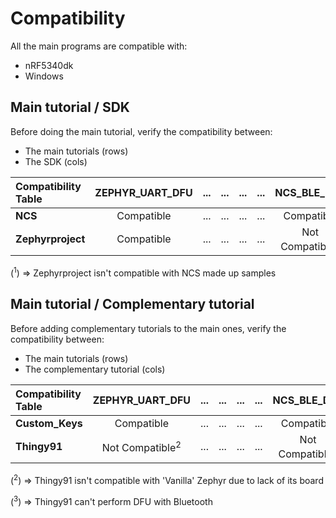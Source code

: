 # Compatibility

All the main programs are compatible with:

- nRF5340dk
- Windows

## Main tutorial / SDK

Before doing the main tutorial, verify the compatibility between:

- The main tutorials (rows)
- The SDK (cols)

| Compatibility Table | ZEPHYR_UART_DFU | ... | ... | ... | ... | NCS_BLE_DFU |
| :------------------ | :-------------: | :-: | :-: | :-: | :-: | :---------: |
| **NCS** | Compatible | ... | ... | ... | ... | Compatible |
| **Zephyrproject** | Compatible | ... | ... | ... | ... | Not Compatible<sup>1</sup>|

(<sup>1</sup>) => Zephyrproject isn't compatible with NCS made up samples

## Main tutorial / Complementary tutorial

Before adding complementary tutorials to the main ones, verify the compatibility between:

- The main tutorials (rows)
- The complementary tutorial (cols)

| Compatibility Table | ZEPHYR_UART_DFU | ... | ... | ... | ... | NCS_BLE_DFU |
| :------------------ | :-------------: | :-: | :-: | :-: | :-: | :---------: |
| **Custom_Keys** | Compatible | ... | ... | ... | ... | Compatible |
| **Thingy91** | Not Compatible<sup>2</sup>| ... | ... | ... | ... | Not Compatible<sup>3</sup>|

(<sup>2</sup>) => Thingy91 isn't compatible with 'Vanilla' Zephyr due to lack of its board

(<sup>3</sup>) => Thingy91 can't perform DFU with Bluetooth

